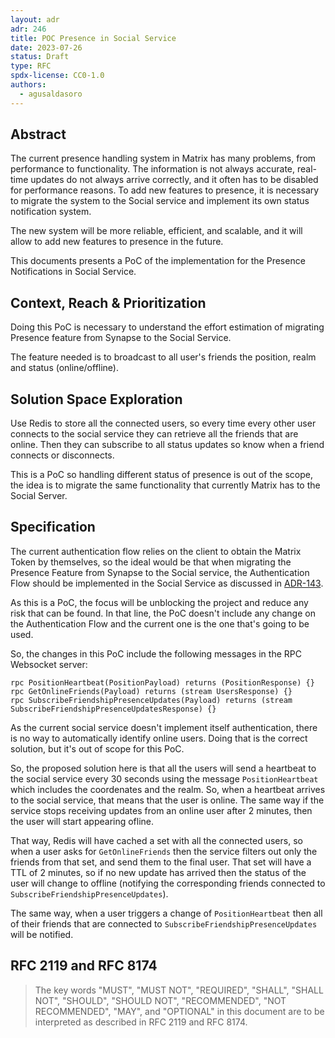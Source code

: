 ```yaml
---
layout: adr
adr: 246
title: POC Presence in Social Service
date: 2023-07-26
status: Draft
type: RFC
spdx-license: CC0-1.0
authors:
  - agusaldasoro
---
```


## Abstract

The current presence handling system in Matrix has many problems, from performance to functionality. The information is not always accurate, real-time updates do not always arrive correctly, and it often has to be disabled for performance reasons. To add new features to presence, it is necessary to migrate the system to the Social service and implement its own status notification system.

The new system will be more reliable, efficient, and scalable, and it will allow to add new features to presence in the future.

This documents presents a PoC of the implementation for the Presence Notifications in Social Service.

## Context, Reach & Prioritization

Doing this PoC is necessary to understand the effort estimation of migrating Presence feature from Synapse to the Social Service.

The feature needed is to broadcast to all user's friends the position, realm and status (online/offline).

## Solution Space Exploration

Use Redis to store all the connected users, so every time every other user connects to the social service they can retrieve all the friends that are online. Then they can subscribe to all status updates so know when a friend connects or disconnects.

This is a PoC so handling different status of presence is out of the scope, the idea is to migrate the same functionality that currently Matrix has to the Social Server.

## Specification

The current authentication flow relies on the client to obtain the Matrix Token by themselves, so the ideal would be that when migrating the Presence Feature from Synapse to the Social service, the Authentication Flow should be implemented in the Social Service as discussed in [ADR-143](https://adr.decentraland.org/adr/ADR-143).

As this is a PoC, the focus will be unblocking the project and reduce any risk that can be found. In that line, the PoC doesn't include any change on the Authentication Flow and the current one is the one that's going to be used.

So, the changes in this PoC include the following messages in the RPC Websocket server:

```
rpc PositionHeartbeat(PositionPayload) returns (PositionResponse) {}
rpc GetOnlineFriends(Payload) returns (stream UsersResponse) {}
rpc SubscribeFriendshipPresenceUpdates(Payload) returns (stream SubscribeFriendshipPresenceUpdatesResponse) {}
```

As the current social service doesn't implement itself authentication, there is no way to automatically identify online users. Doing that is the correct solution, but it's out of scope for this PoC.

So, the proposed solution here is that all the users will send a heartbeat to the social service every 30 seconds using the message `PositionHeartbeat` which includes the coordenates and the realm. So, when a heartbeat arrives to the social service, that means that the user is online. The same way if the service stops receiving updates from an online user after 2 minutes, then the user will start appearing ofline.

That way, Redis will have cached a set with all the connected users, so when a user asks for `GetOnlineFriends` then the service filters out only the friends from that set, and send them to the final user. That set will have a TTL of 2 minutes, so if no new update has arrived then the status of the user will change to offline (notifying the corresponding friends connected to `SubscribeFriendshipPresenceUpdates`).

The same way, when a user triggers a change of `PositionHeartbeat` then all of their friends that are connected to `SubscribeFriendshipPresenceUpdates` will be notified.

## RFC 2119 and RFC 8174

> The key words "MUST", "MUST NOT", "REQUIRED", "SHALL", "SHALL NOT", "SHOULD", "SHOULD NOT", "RECOMMENDED", "NOT RECOMMENDED", "MAY", and "OPTIONAL" in this document are to be interpreted as described in RFC 2119 and RFC 8174.
